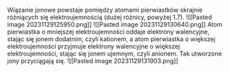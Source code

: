 Wiązanie jonowe powstaje pomiędzy atomami pierwiastków skrajnie różniących się elektroujemnością (dużej różnicy, powyżej 1.7).
![[Pasted image 20231129125950.png]]
![[Pasted image 20231129130640.png]]
Atom pierwiastka o mniejszej elektroujemności oddaje elektrony walencyjne, stając się jonem dodatnim, czyli kationem, a atom pierwiastka o większej elektroujemności przyjmuje elektrony walencyjne o większej elektroujemności, stając się jonem ujemnym, czyli anionem. Tak utworzone jony przyciągają się.
![[Pasted image 20231129131903.png]]